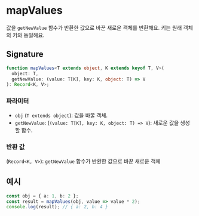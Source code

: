 # mapValues

값을 `getNewValue` 함수가 반환한 값으로 바꾼 새로운 객체를 반환해요. 키는 원래 객체의 키와 동일해요.

## Signature

```typescript
function mapValues<T extends object, K extends keyof T, V>(
  object: T,
  getNewValue: (value: T[K], key: K, object: T) => V
): Record<K, V>;
```

### 파라미터

- `obj` (`T extends object`): 값을 바꿀 객체.
- `getNewValue`: (`(value: T[K], key: K, object: T) => V`): 새로운 값을 생성할 함수.

### 반환 값

(`Record<K, V>`): `getNewValue` 함수가 반환한 값으로 바꾼 새로운 객체

## 예시

```typescript
const obj = { a: 1, b: 2 };
const result = mapValues(obj, value => value * 2);
console.log(result); // { a: 2, b: 4 }
```
